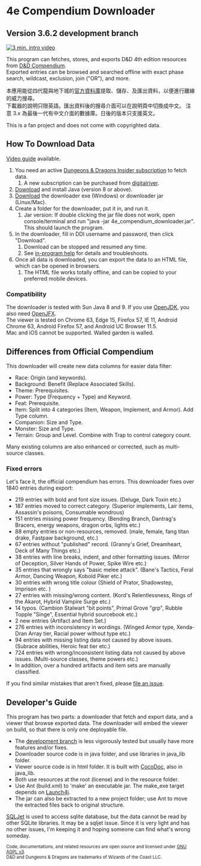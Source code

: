 # 4e Compendium Downloader #

## Version 3.6.2 development branch ##

[![3 min. intro video](https://raw.githubusercontent.com/Sheep-y/trpg-dnd-4e-db/master/res/img/Frontpage.jpg)](https://youtu.be/aNDze9Ok5fE)

This program can fetches, stores, and exports D&D 4th edition resources from [D&D Compendium](http://www.wizards.com/dndinsider/compendium/database.aspx). <br/>
Exported entries can be browsed and searched offline with exact phase search, wildcast, exclusion, join ("OR"), and more.

本應用能從四代龍與地下城的[官方資料庫](http://www.wizards.com/dndinsider/compendium/database.aspx)提取、儲存、及匯出資料，以便進行離線的威力搜尋。<br/>
下載器的說明只限英語。匯出資料後的搜尋介面可以在說明頁中切換成中文。
注意 3.x 為最後一代有中文介面的數據庫。日後的版本只支援英文。

This is a fan project and does not come with copyrighted data.

## How To Download Data ##

[Video guide](https://youtu.be/aNDze9Ok5fE) available.

1. You need an active [Dungeons & Dragons Insider subscription](http://ddi.wizards.com/) to fetch data.
   1. A new subscription can be purchased from [digitalriver](http://gc.digitalriver.com/store/dndi/html/pbPage.wizards).
2. [Download](http://www.java.com/) and install Java (version 8 or above).
3. [Download](https://github.com/Sheep-y/trpg-dnd-4e-db/releases/) the downloader exe (Windows) or downloader jar (Linux/Mac).
4. Create a folder for the downloader, put it in, and run it.
   1. Jar version: If double clicking the jar file does not work, open console/terminal and run "java -jar 4e_compendium_downloader.jar". This should launch the program.
5. In the downloader, fill in DDI username and password, then click "Download".
   1. Download can be stopped and resumed any time.
   2. See [in-program help](http://htmlpreview.github.io/?https://github.com/Sheep-y/trpg-dnd-4e-db/blob/master/res/downloader_about.html) for details and troubleshoots.
6. Once all data is downloaded, you can export the data to an HTML file, which can be opened in browsers.
   1. The HTML file works totally offline, and can be copied to your preferred mobile devices.

### Compatibility ###

The downloader is tested with Sun Java 8 and 9.
If you use [OpenJDK](http://openjdk.java.net/), you also need [OpenJFX](http://openjdk.java.net/projects/openjfx/). <br/>
The viewer is tested on Chrome 63, Edge 15, Firefox 57, IE 11, Android Chrome 63, Android Firefox 57, and Android UC Browser 11.5. <br/>
Mac and iOS cannot be supported.  Walled garden is walled.

## Differences from Official Compendium ##

This downloader will create new data columns for easier data filter:

* Race: Origin (and keywords).
* Background: Benefit (Replace Associated Skills).
* Theme: Prerequisites.
* Power: Type (Frequency + Type) and Keyword.
* Feat: Prerequisite.
* Item: Split into 4 categories (Item, Weapon, Implement, and Armor). Add Type column.
* Companion: Size and Type.
* Monster: Size and Type.
* Terrain: Group and Level.  Combine with Trap to control category count.

Many existing columns are also enhanced or corrected, such as multi-source classes.

### Fixed errors ###

Let's face it, the official compendium has errors.
This downloader fixes over 1840 entries during export:

* 219 entries with bold and font size issues. (Deluge, Dark Toxin etc.)
* 187 entries moved to correct category. (Superior implements, Lair items, Assassin's poisons, Consumable wondrous)
* 151 entries missing power frequency. (Bending Branch, Dantrag's Bracers, energy weapons, dragon orbs, lights etc.)
* 88 empty entries or non-resources, removed. (male, female, fang titan drake, Fastpaw background, etc.)
* 67 entries without "published" record. (Granny's Grief, Dreamheart, Deck of Many Things etc.)
* 38 entries with line breaks, indent, and other formatting issues. (Mirror of Deception, Silver Hands of Power, Spike Wire etc.)
* 35 entries that wrongly says "basic melee attack". (Bane's Tactics, Feral Armor, Dancing Weapon, Kobold Piker etc.)
* 30 entries with wrong title colour (Shield of Prator, Shadowstep, Imprison etc. )
* 27 entries with missing/wrong content. (Kord's Relentlessness, Rings of the Akarot, Hybrid Vampire Surge etc.)
* 14 typos. (Cambion Stalwart "bit points", Primal Grove "grp", Rubble Topple "Singe", Essential hybrid sourcebook etc.)
* 2 new entries (Artifact and Item Set.)
* 276 entries with inconsistency in wordings. (Winged Armor type, Xenda-Dran Array tier, Racial power without type etc.)
* 94 entries with missing listing data not caused by above issues. (Subrace abilities, Heroic feat tier etc.)
* 724 entries with wrong/inconsistent listing data not caused by above issues. (Multi-source classes, theme powers etc.)
* In addition, over a hundred artifacts and item sets are manually classified.

If you find similar mistakes that aren't fixed, please [file an issue](https://github.com/Sheep-y/trpg-dnd-4e-db/issues/).

## Developer's Guide ##

This program has two parts: a downloader that fetch and export data, and a viewer that browse exported data.
The downloader will embed the viewer on build, so that there is only one deployable file.

* The [development branch](https://github.com/Sheep-y/trpg-dnd-4e-db/tree/development) is less vigorously tested but usually have more features and/or fixes.
* Downloader source code is in java folder, and use libraries in java_lib folder.
* Viewer source code is in html folder.  It is built with [CocoDoc](https://github.com/Sheep-y/CocoDoc/), also in java_lib.
* Both use resources at the root (license) and in the resource folder.
* Use Ant (build.xml) to 'make' an executable jar.  The make_exe target depends on [Launch4j](http://launch4j.sourceforge.net/).
* The jar can also be extracted to a new project folder; use Ant to move the extracted files back to original structure.

[SQLJet](https://sqljet.com/) is used to access sqlite database, but the data cannot be read by other SQLite libraries.
It may be a sqljet issue.
Since it is very light and has no other issues, I'm keeping it and hoping someone can find what's wrong someday.

<small>
Code, documentations, and related resources are open source and licensed under <a href="https://www.gnu.org/licenses/agpl-3.0.en.html">GNU AGPL v3</a>. <br/>
D&D and Dungeons & Dragons are trademarks of Wizards of the Coast LLC.
</small>